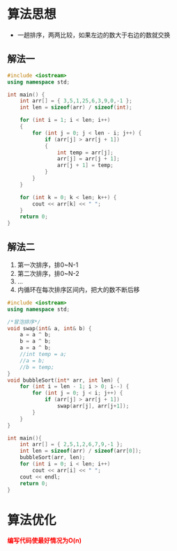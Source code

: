 # 算法思想

- 一趟排序，两两比较，如果左边的数大于右边的数就交换

## 解法一

```c++
#include <iostream>
using namespace std;

int main() {
	int arr[] = { 3,5,1,25,6,3,9,0,-1 };
	int len = sizeof(arr) / sizeof(int);

	for (int i = 1; i < len; i++)
	{
		for (int j = 0; j < len - i; j++) {
			if (arr[j] > arr[j + 1])
			{
				int temp = arr[j];
				arr[j] = arr[j + 1];
				arr[j + 1] = temp;
			}
		}
	}

	for (int k = 0; k < len; k++) {
		cout << arr[k] << " ";
	}
	return 0;
}
```

## 解法二

1. 第一次排序，排0~N-1
2. 第二次排序，排0~N-2
3. ...
4. 内循环在每次排序区间内，把大的数不断后移

```c++
#include <iostream>
using namespace std;

/*冒泡排序*/
void swap(int& a, int& b) {
	a = a ^ b;
	b = a ^ b;
	a = a ^ b;
	//int temp = a;
	//a = b;
	//b = temp;
}
void bubbleSort(int* arr, int len) {
	for (int i = len - 1; i > 0; i--) {
		for (int j = 0; j < i; j++) {
			if (arr[j] > arr[j + 1])
				swap(arr[j], arr[j+1]);
		}
	}
}

int main(){
	int arr[] = { 2,5,1,2,6,7,9,-1 };
	int len = sizeof(arr) / sizeof(arr[0]);
	bubbleSort(arr, len);
	for (int i = 0; i < len; i++)
		cout << arr[i] << " ";
	cout << endl;
	return 0;
}
```



# 算法优化

**<font color=red>编写代码使最好情况为O(n)</font>**